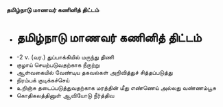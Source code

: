 **தமிழ்நாடு மாணவர் கணினித் திட்டம்**
- # தமிழ்நாடு மாணவர் கணினித் திட்டம்
- -2 v. (வர.) துப்பாக்கியில் மருந்து திணி
- குழாய் செயற்படுவதற்காக நீருற்று
- ஆள்வகையில் வேண்டிய தகவல்கள் அறிவித்துச் சித்தப்படுத்து
- நிரம்பக் குடிக்கச்செய்
- உறிஞ்சு தடைப்படுத்துவதற்காக மரத்தின் மீது எண்ணெய் அல்லது வண்ணம்பூசு
- கொதிகலத்தினுள் ஆவியோடு நீர்த்திவ

